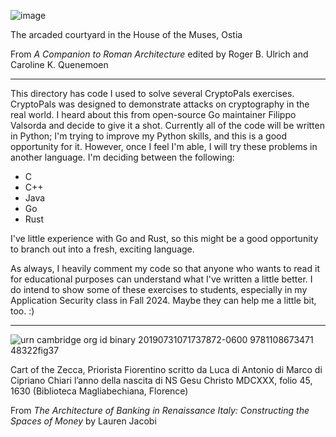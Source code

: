 ![image](https://github.com/andykeefe/andykeefe/assets/154836099/45dc4485-119d-4362-b7c5-31205603d03d)

The arcaded courtyard in the House of the Muses, Ostia

From _A Companion to Roman Architecture_ edited by Roger B. Ulrich and Caroline K. Quenemoen

----------------------------------------------------------------------------------------------------------------------------------
This directory has code I used to solve several CryptoPals exercises. CryptoPals was designed to demonstrate attacks on cryptography in the real world. I heard about this from open-source Go maintainer Filippo Valsorda and decide to give it a shot. Currently all of the code will be written in Python; I'm trying to improve my Python skills, and this is a good opportunity for it. However, once I feel I'm able, I will try these problems in another language. I'm deciding between the following:
- C
- C++
- Java
- Go
- Rust

I've little experience with Go and Rust, so this might be a good opportunity to branch out into a fresh, exciting language. 

As always, I heavily comment my code so that anyone who wants to read it for educational purposes can understand what I've written a little better. I do intend to show some of these exercises to students, especially in my Application Security class in Fall 2024. Maybe they can help me a little bit, too. :)

----------------------------------------------------------------------------------------------------------------------------------
![urn cambridge org id binary 20190731071737872-0600 9781108673471 48322fig37](https://github.com/andykeefe/andykeefe/assets/154836099/1423496b-8b0f-4434-857f-e65e48a9057a)

Cart of the Zecca, Priorista Fiorentino scritto da Luca di Antonio di Marco di Cipriano Chiari l’anno della nascita di NS Gesu Christo MDCXXX, folio 45, 1630 (Biblioteca Magliabechiana, Florence)

From _The Architecture of Banking in Renaissance Italy: Constructing the Spaces of Money_ by Lauren Jacobi
